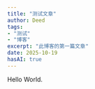 ```yaml
---
title: "测试文章"
author: Deed
tags:
- "测试"
- "博客"
excerpt: "此博客的第一篇文章"
date: 2025-10-19
hasAI: true
---
```


Hello World.
